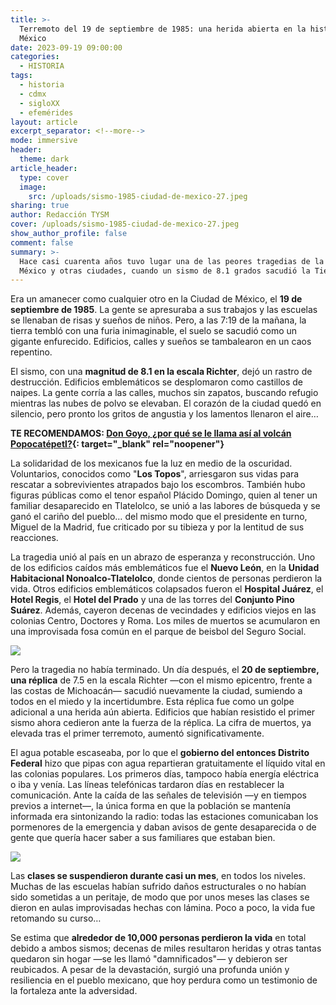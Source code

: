 ```yaml
---
title: >-
  Terremoto del 19 de septiembre de 1985: una herida abierta en la historia de
  México
date: 2023-09-19 09:00:00
categories:
  - HISTORIA
tags:
  - historia
  - cdmx
  - sigloXX
  - efemérides
layout: article
excerpt_separator: <!--more-->
mode: immersive
header:
  theme: dark
article_header:
  type: cover
  image:
    src: /uploads/sismo-1985-ciudad-de-mexico-27.jpeg
sharing: true
author: Redacción TYSM
cover: /uploads/sismo-1985-ciudad-de-mexico-27.jpeg
show_author_profile: false
comment: false
summary: >-
  Hace casi cuarenta años tuvo lugar una de las peores tragedias de la Ciudad de
  México y otras ciudades, cuando un sismo de 8.1 grados sacudió la Tierra…
---
```

Era un amanecer como cualquier otro en la Ciudad de México, el **19 de septiembre de 1985**. La gente se apresuraba a sus trabajos y las escuelas se llenaban de risas y sueños de niños. Pero, a las 7:19 de la mañana, la tierra tembló con una furia inimaginable, el suelo se sacudió como un gigante enfurecido. Edificios, calles y sueños se tambalearon en un caos repentino.

El sismo, con una **magnitud de 8.1 en la escala Richter**, dejó un rastro de destrucción. Edificios emblemáticos se desplomaron como castillos de naipes. La gente corría a las calles, muchos sin zapatos, buscando refugio mientras las nubes de polvo se elevaban. El corazón de la ciudad quedó en silencio, pero pronto los gritos de angustia y los lamentos llenaron el aire…

**TE RECOMENDAMOS: [Don Goyo, ¿por qué se le llama así al volcán Popocatépetl?](https://blog.tonoysumariachi.com/mexicanisimos/2022/09/27/don-goyo-por-que-se-le-llama-asi-al-volcan-popocatepetl.html){: target="_blank" rel="noopener"}**

La solidaridad de los mexicanos fue la luz en medio de la oscuridad. Voluntarios, conocidos como "**Los Topos**", arriesgaron sus vidas para rescatar a sobrevivientes atrapados bajo los escombros. También hubo figuras públicas como el tenor español Plácido Domingo, quien al tener un familiar desaparecido en Tlatelolco, se unió a las labores de búsqueda y se ganó el cariño del pueblo… del mismo modo que el presidente en turno, Miguel de la Madrid, fue criticado por su tibieza y por la lentitud de sus reacciones.&nbsp;

La tragedia unió al país en un abrazo de esperanza y reconstrucción. Uno de los edificios caídos más emblemáticos fue el **Nuevo León**, en la **Unidad Habitacional Nonoalco-Tlatelolco**, donde cientos de personas perdieron la vida. Otros edificios emblemáticos colapsados fueron el **Hospital Juárez**, el **Hotel Regis**, el **Hotel del Prado** y una de las torres del **Conjunto Pino Suárez**. Además, cayeron decenas de vecindades y edificios viejos en las colonias Centro, Doctores y Roma. Los miles de muertos se acumularon en una improvisada fosa común en el parque de beisbol del Seguro Social.

![](https://upload.wikimedia.org/wikipedia/commons/3/39/Sismo_1985_Ciudad_de_M%C3%A9xico_81.jpg)

Pero la tragedia no había terminado. Un día después, el **20 de septiembre, una réplica** de 7.5 en la escala Richter —con el mismo epicentro, frente a las costas de Michoacán— sacudió nuevamente la ciudad, sumiendo a todos en el miedo y la incertidumbre. Esta réplica fue como un golpe adicional a una herida aún abierta. Edificios que habían resistido el primer sismo ahora cedieron ante la fuerza de la réplica. La cifra de muertos, ya elevada tras el primer terremoto, aumentó significativamente.

El agua potable escaseaba, por lo que el **gobierno del entonces Distrito Federal** hizo que pipas con agua repartieran gratuitamente el líquido vital en las colonias populares. Los primeros días, tampoco había energía eléctrica o iba y venía. Las líneas telefónicas tardaron días en restablecer la comunicación. Ante la caída de las señales de televisión —y en tiempos previos a internet—, la única forma en que la población se mantenía informada era sintonizando la radio: todas las estaciones comunicaban los pormenores de la emergencia y daban avisos de gente desaparecida o de gente que quería hacer saber a sus familiares que estaban bien.

![](https://upload.wikimedia.org/wikipedia/commons/thumb/a/a6/1985_Mexico_Earthquake_-_Pina_Suarez_Apartment_Complex_%283%29.jpg/1024px-1985_Mexico_Earthquake_-_Pina_Suarez_Apartment_Complex_%283%29.jpg)

Las **clases se suspendieron durante casi un mes**, en todos los niveles. Muchas de las escuelas habían sufrido daños estructurales o no habían sido sometidas a un peritaje, de modo que por unos meses las clases se dieron en aulas improvisadas hechas con lámina. Poco a poco, la vida fue retomando su curso…

Se estima que **alrededor de 10,000 personas perdieron la vida** en total debido a ambos sismos; decenas de miles resultaron heridas y otras tantas quedaron sin hogar —se les llamó "damnificados"— y debieron ser reubicados. A pesar de la devastación, surgió una profunda unión y resiliencia en el pueblo mexicano, que hoy perdura como un testimonio de la fortaleza ante la adversidad.